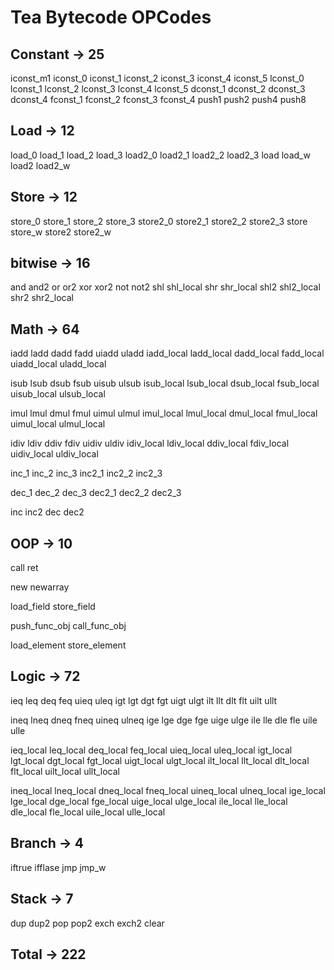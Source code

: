 # Tea Bytecode OPCodes

## Constant -> 25

iconst_m1 iconst_0 iconst_1 iconst_2 iconst_3 iconst_4 iconst_5
lconst_0 lconst_1 lconst_2 lconst_3 lconst_4 lconst_5
dconst_1 dconst_2 dconst_3 dconst_4
fconst_1 fconst_2 fconst_3 fconst_4
push1 push2 push4 push8

## Load -> 12

load_0 load_1 load_2 load_3
load2_0 load2_1 load2_2 load2_3
load load_w load2 load2_w

## Store -> 12

store_0 store_1 store_2 store_3
store2_0 store2_1 store2_2 store2_3
store store_w store2 store2_w

## bitwise -> 16

and and2
or or2
xor xor2
not not2
shl shl_local
shr shr_local
shl2 shl2_local
shr2 shr2_local

## Math -> 64

iadd ladd dadd fadd uiadd uladd
iadd_local ladd_local dadd_local fadd_local uiadd_local uladd_local

isub lsub dsub fsub uisub ulsub
isub_local lsub_local dsub_local fsub_local uisub_local ulsub_local

imul lmul dmul fmul uimul ulmul
imul_local lmul_local dmul_local fmul_local uimul_local ulmul_local

idiv ldiv ddiv fdiv uidiv uldiv
idiv_local ldiv_local ddiv_local fdiv_local uidiv_local uldiv_local

inc_1 inc_2 inc_3
inc2_1 inc2_2 inc2_3

dec_1 dec_2 dec_3
dec2_1 dec2_2 dec2_3

inc inc2 dec dec2

## OOP -> 10

call ret

new newarray

load_field store_field

push_func_obj call_func_obj

load_element store_element

## Logic -> 72

ieq leq deq feq uieq uleq
igt lgt dgt fgt uigt ulgt
ilt llt dlt flt uilt ullt

ineq lneq dneq fneq uineq ulneq
ige lge dge fge uige ulge
ile lle dle fle uile ulle

ieq_local leq_local deq_local feq_local uieq_local uleq_local
igt_local lgt_local dgt_local fgt_local uigt_local ulgt_local
ilt_local llt_local dlt_local flt_local uilt_local ullt_local

ineq_local lneq_local dneq_local fneq_local uineq_local ulneq_local
ige_local lge_local dge_local fge_local uige_local ulge_local
ile_local lle_local dle_local fle_local uile_local ulle_local

## Branch -> 4
iftrue ifflase
jmp jmp_w

## Stack -> 7

dup dup2
pop pop2
exch exch2
clear

## Total -> 222
